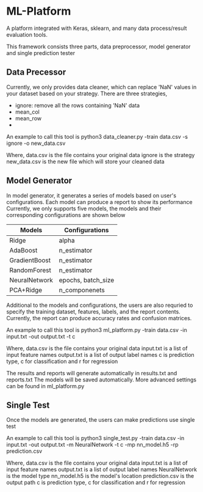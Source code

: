 # ML-Platform
A platform integrated with Keras, sklearn, and many data process/result evaluation tools.

This framework consists three parts, data preprocessor, model generator and single prediction tester

## Data Precessor
Currently, we only provides data cleaner, which can replace 'NaN' values in your dataset based on your strategy. 
There are three strategies,

- ignore: remove all the rows containing 'NaN' data
- mean_col
- mean_row
- 

An example to call this tool is 
python3 data_cleaner.py -train data.csv -s ignore -o new_data.csv

Where, 
data.csv is the file contains your original data
ignore is the strategy
new_data.csv is the new file which will store your cleaned data

## Model Generator
In model generator, it generates a series of models based on user's configurations. Each model can produce a report to show its performance
Currently, we only supports five models, the models and their corresponding configurations are shown below

| Models  | Configurations |
| ------------- | ------------- |
| Ridge  | alpha  |
| AdaBoost  | n_estimator  |
| GradientBoost  | n_estimator  |
| RandomForest  | n_estimator  |
| NeuralNetwork  | epochs, batch_size  |
| PCA+Ridge  | n_componenets  |

Additional to the models and configurations, the users are also requried to specify the training dataset, features, labels, and 
the report contents. 
Currently, the report can produce accuracy rates and confusion matrices.

An example to call this tool is
python3 ml_platform.py -train data.csv -in input.txt -out output.txt -t c

Where,
data.csv is the file contains your original data
input.txt is a list of input feature names
output.txt is a list of output label names
c is prediction type, c for classification and r for regression

The results and reports will generate automatically in results.txt and reports.txt
The models will be saved automatically.
More advanced settings can be found in ml_platform.py

## Single Test
Once the models are generated, the users can make predictions use single test

An example to call this tool is
python3 single_test.py -train data.csv -in input.txt -out output.txt -m NeuralNetwork -t c -mp nn_model.h5 -rp prediction.csv

Where,
data.csv is the file contains your original data
input.txt is a list of input feature names
output.txt is a list of output label names
NeuralNetwork is the model type
nn_model.h5 is the model's location
prediction.csv is the output path
c is prediction type, c for classification and r for regression

